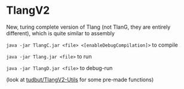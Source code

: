 # TlangV2
New, turing complete version of Tlang (not TlanG, they are entirely different), which is quite similar to assembly


`java -jar TlangC.jar <file> <[enableDebugCompilation]>`
  to compile

`java -jar Tlang.jar <file>`
  to run

`java -jar TlangD.jar <file>`
  to debug-run


(look at [tudbut/TlangV2-Utils](/tudbut/TlangV2-Utils) for some pre-made functions)
